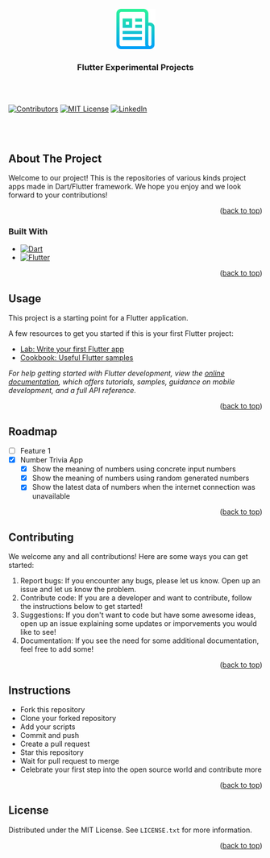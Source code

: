 <a name="readme-top"></a>

<!-- PROJECT LOGO -->
<div align="center">
  <a href="https://github.com/github_username/repo_name">
    <img src="images/logo.png" alt="Logo" width="80" height="80">
  </a>

<h3 align="center">Flutter Experimental Projects</h3>

</div>

<br></br>

<!-- PROJECT SHIELDS -->
<!--
*** I'm using markdown "reference style" links for readability.
*** Reference links are enclosed in brackets [ ] instead of parentheses ( ).
*** See the bottom of this document for the declaration of the reference variables
*** for contributors-url, forks-url, etc. This is an optional, concise syntax you may use.
*** https://www.markdownguide.org/basic-syntax/#reference-style-links
-->
[![Contributors][contributors-shield]][contributors-url]
[![MIT License][license-shield]][license-url]
[![LinkedIn][linkedin-shield]][linkedin-url]

<br></br>

<!-- ABOUT THE PROJECT -->
## About The Project

Welcome to our project! This is the repositories of various kinds project apps made in Dart/Flutter framework. We hope you enjoy and we look forward to your contributions!

<p align="right">(<a href="#readme-top">back to top</a>)</p>



### Built With

* [![Dart][Dart.dev]][Dart-url]
* [![Flutter][Flutter.dev]][Flutter-url]

<p align="right">(<a href="#readme-top">back to top</a>)</p>



<!-- USAGE EXAMPLES -->
## Usage

This project is a starting point for a Flutter application.

A few resources to get you started if this is your first Flutter project:

- [Lab: Write your first Flutter app](https://docs.flutter.dev/get-started/codelab)
- [Cookbook: Useful Flutter samples](https://docs.flutter.dev/cookbook)

_For help getting started with Flutter development, view the
[online documentation](https://docs.flutter.dev/), which offers tutorials,
samples, guidance on mobile development, and a full API reference._

<p align="right">(<a href="#readme-top">back to top</a>)</p>



<!-- ROADMAP -->
## Roadmap

- [ ] Feature 1
- [x] Number Trivia App
    - [x] Show the meaning of numbers using concrete input numbers
    - [x] Show the meaning of numbers using random generated numbers
    - [x] Show the latest data of numbers when the internet connection was unavailable
    
<p align="right">(<a href="#readme-top">back to top</a>)</p>



<!-- CONTRIBUTING -->
## Contributing

We welcome any and all contributions! Here are some ways you can get started:

1. Report bugs: If you encounter any bugs, please let us know. Open up an issue and let us know the problem.
2. Contribute code: If you are a developer and want to contribute, follow the instructions below to get started!
3. Suggestions: If you don't want to code but have some awesome ideas, open up an issue explaining some updates or imporvements you would like to see!
4. Documentation: If you see the need for some additional documentation, feel free to add some!

<p align="right">(<a href="#readme-top">back to top</a>)</p>



<!-- INSTRUCTIONS -->
## Instructions

* Fork this repository
* Clone your forked repository
* Add your scripts
* Commit and push
* Create a pull request
* Star this repository
* Wait for pull request to merge
* Celebrate your first step into the open source world and contribute more

<p align="right">(<a href="#readme-top">back to top</a>)</p>


<!-- LICENSE -->
## License

Distributed under the MIT License. See `LICENSE.txt` for more information.

<p align="right">(<a href="#readme-top">back to top</a>)</p>



<!-- MARKDOWN LINKS & IMAGES -->
<!-- https://www.markdownguide.org/basic-syntax/#reference-style-links -->
[contributors-shield]: https://img.shields.io/github/contributors/github_username/repo_name.svg?style=for-the-badge
[contributors-url]: https://github.com/github_username/repo_name/graphs/contributors
[Dart.dev]: https://img.shields.io/badge/-Dart-0088cc?style=for-the-badge&logo=Dart&logoColor=white
[Dart-url]: https://dart.dev
[Flutter.dev]: https://img.shields.io/badge/-Flutter-0088cc?style=for-the-badge&logo=Flutter&logoColor=white
[Flutter-url]: https://flutter.dev
[license-shield]: https://img.shields.io/github/license/github_username/repo_name.svg?style=for-the-badge
[license-url]: https://github.com/syndicate017/Flutter_Experimental_Projects/blob/master/LICENSE.txt
[linkedin-shield]: https://img.shields.io/badge/-LinkedIn-black.svg?style=for-the-badge&logo=linkedin&colorB=555
[linkedin-url]: https://linkedin.com/in/syndicate017

